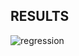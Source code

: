 ## RESULTS


![regression](https://user-images.githubusercontent.com/12128784/94424559-62a38200-01c5-11eb-8f43-5ae478b40718.gif)
